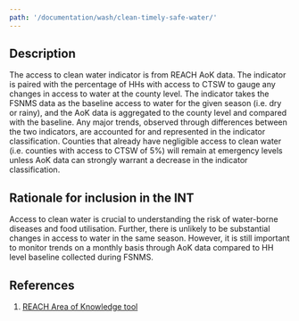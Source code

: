 ```yaml
---
path: '/documentation/wash/clean-timely-safe-water/'
---
```


## Description

The access to clean water indicator is from REACH AoK data. The indicator is paired with the percentage of HHs with access to CTSW to gauge any changes in access to water at the county level. The indicator takes the FSNMS data as the baseline access to water for the given season (i.e. dry or rainy), and the AoK data is aggregated to the county level and compared with the baseline. Any major trends, observed through differences between the two indicators, are accounted for and represented in the indicator classification. Counties that already have negligible access to clean water (i.e. counties with access to CTSW of 5%) will remain at emergency levels unless AoK data can strongly warrant a decrease in the indicator classification.

## Rationale for inclusion in the INT

Access to clean water is crucial to understanding the risk of water-borne diseases and food utilisation. Further, there is unlikely to be substantial changes in access to water in the same season. However, it is still important to monitor trends on a monthly basis through AoK data compared to HH level baseline collected during FSNMS.

## References

1. [REACH Area of Knowledge tool](https://www.impact-repository.org/document/reach/de16db5a/reach_ssd_terms_of_references_assessment_of_hard_to_reach_areas_2_november_2018.pdf)
